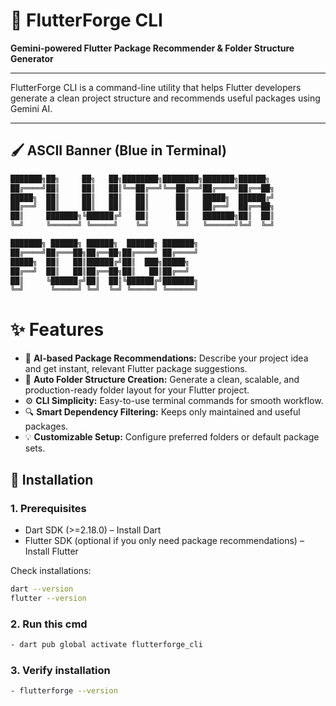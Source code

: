# 🚀 FlutterForge CLI

**Gemini-powered Flutter Package Recommender & Folder Structure Generator**

---

FlutterForge CLI is a command-line utility that helps Flutter developers
generate a clean project structure and recommends useful packages using Gemini AI.

---

## 🖌 ASCII Banner (Blue in Terminal)

```bash
███████╗██╗     ██╗   ██╗████████╗████████╗███████╗██████╗ 
██╔════╝██║     ██║   ██║╚══██╔══╝╚══██╔══╝██╔════╝██╔══██╗
█████╗  ██║     ██║   ██║   ██║      ██║   █████╗  ██████╔╝
██╔══╝  ██║     ██║   ██║   ██║      ██║   ██╔══╝  ██╔══██╗
██║     ███████╗╚██████╔╝   ██║      ██║   ███████╗██║  ██║
╚═╝     ╚══════╝ ╚═════╝    ╚═╝      ╚═╝   ╚══════╝╚═╝  ╚═╝

███████╗ ██████╗ ██████╗  ██████╗ ███████╗
██╔════╝██╔═══██╗██╔══██╗██╔════╝ ██╔════╝
█████╗  ██║   ██║██████╔╝██║  ███╗█████╗  
██╔══╝  ██║   ██║██╔══██╗██║   ██║██╔══╝  
██║     ╚██████╔╝██║  ██║╚██████╔╝███████╗
╚═╝      ╚═════╝ ╚═╝  ╚═╝ ╚═════╝ ╚══════╝
```

# ✨ Features
- 🧠 **AI-based Package Recommendations:** Describe your project idea and get instant, relevant Flutter package suggestions.  
- 📂 **Auto Folder Structure Creation:** Generate a clean, scalable, and production-ready folder layout for your Flutter project.  
- ⚙️ **CLI Simplicity:** Easy-to-use terminal commands for smooth workflow.  
- 🔍 **Smart Dependency Filtering:** Keeps only maintained and useful packages.  
- 💡 **Customizable Setup:** Configure preferred folders or default package sets.  


## 🧰 Installation
### 1. Prerequisites
- Dart SDK (>=2.18.0) – Install Dart  
- Flutter SDK (optional if you only need package recommendations) – Install Flutter  

Check installations:

```bash
dart --version
flutter --version
```
### 2. Run this cmd
```bash
- dart pub global activate flutterforge_cli
```
### 3. Verify installation
```bash
- flutterforge --version
```